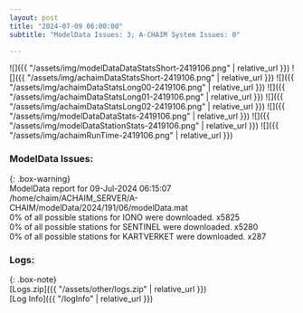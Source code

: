 ```yaml
---
layout: post
title: "2024-07-09 06:00:00"
subtitle: "ModelData Issues: 3; A-CHAIM System Issues: 0"

---
```


![]({{ "/assets/img/modelDataDataStatsShort-2419106.png" | relative_url }})
![]({{ "/assets/img/achaimDataStatsShort-2419106.png" | relative_url }})
![]({{ "/assets/img/achaimDataStatsLong00-2419106.png" | relative_url }})
![]({{ "/assets/img/achaimDataStatsLong01-2419106.png" | relative_url }})
![]({{ "/assets/img/achaimDataStatsLong02-2419106.png" | relative_url }})
![]({{ "/assets/img/modelDataDataStats-2419106.png" | relative_url }})
![]({{ "/assets/img/modelDataStationStats-2419106.png" | relative_url }})
![]({{ "/assets/img/achaimRunTime-2419106.png" | relative_url }})


### ModelData Issues:  
  
{: .box-warning}  
 ModelData report for 09-Jul-2024 06:15:07   
 /home/chaim/ACHAIM_SERVER/A-CHAIM/modelData/2024/191/06/modelData.mat   
 0% of all possible stations for IONO were downloaded. x5825   
 0% of all possible stations for SENTINEL were downloaded. x5280   
 0% of all possible stations for KARTVERKET were downloaded. x287   
  


### Logs:  
  
{: .box-note}  
[Logs.zip]({{ "/assets/other/logs.zip" | relative_url }})  
[Log Info]({{ "/logInfo" | relative_url }})  
